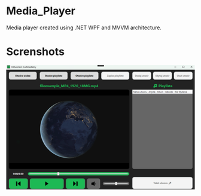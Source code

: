 # Media_Player
Media player created using .NET WPF and MVVM architecture.
# Screnshots
<p align="center">
<img src="https://raw.githubusercontent.com/Gamowy/Media_Player/main/screen.png">
</p>
